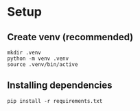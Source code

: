# Setup
## Create venv (recommended)
```
mkdir .venv
python -m venv .venv
source .venv/bin/active
```
## Installing dependencies
```
pip install -r requirements.txt
```
